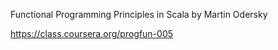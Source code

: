 Functional Programming Principles in Scala
by Martin Odersky

https://class.coursera.org/progfun-005
